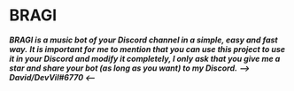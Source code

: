 # BRAGI
  
***BRAGI is a music bot of your Discord channel in a simple, easy and fast way.***
***_It is important for me to mention that you can use this project to use it in your Discord and modify it completely_, I only ask that you give me a star and share your bot (as long as you want) to my Discord.*** ***--> David/DevVil#6770 <--***
